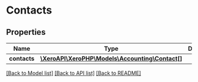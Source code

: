 # Contacts

## Properties
Name | Type | Description | Notes
------------ | ------------- | ------------- | -------------
**contacts** | [**\XeroAPI\XeroPHP\Models\Accounting\Contact[]**](Contact.md) |  | [optional] 

[[Back to Model list]](../README.md#documentation-for-models) [[Back to API list]](../README.md#documentation-for-api-endpoints) [[Back to README]](../README.md)


